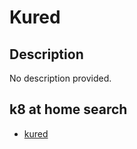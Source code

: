 # Kured

## Description

No description provided.

## k8 at home search

- [kured](https://nanne.dev/k8s-at-home-search/#/kured)
